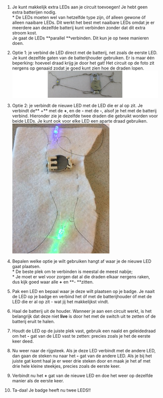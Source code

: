 1. Je kunt makkelijk extra LEDs aan je circuit toevoegen! Je hebt geen extra batterijen nodig.  
   \* De LEDs moeten wel van hetzelfde type zijn, óf alleen gewone óf alleen naaibare LEDs. Dit werkt het best met naaibare LEDs omdat je er meerdere aan dezelfde batterij kunt verbinden zonder dat dit extra stroom kost.  
   Je gaat de LEDs **parallel **verbinden. Dit kun je op twee manieren doen.

2. Optie 1: je verbind de LED direct met de batterij, net zoals de eerste LED. Je kunt dezelfde gaten van de batterijhouder gebruiken. Er is maar één beperking: hoeveel draad krijg je door het gat! Het circuit op de foto zit nergens op genaaid zodat je goed kunt zien hoe de draden lopen.  
   ![](assets/more_leds_separate_120_333_650.png)

3. Optie 2: je verbindt de nieuwe LED met de LED die er al op zit. Je verbindt de** +** met de **+**, en de **-** met de **-**, alsof je het met de batterij verbind. Hieronder zie je dezelfde twee draden die gebruikt worden voor beide LEDs. Je kunt ook voor elke LED een aparte draad gebruiken.  
   ![](/assets/IMG_5291.JPG)

4. Bepalen welke optie je wilt gebruiken hangt af waar je de nieuwe LED gaat plaatsen.  
   \* De beste plek om te verbinden is meestal de meest nabije;  
   \* Je moet er wel voor zorgen dat al die draden elkaar nergens raken, dus kijk goed waar alle **+** en **- **zitten.

5. Pak een LED en bepaal waar je deze wilt plaatsen op je badge. Je naait de LED op je badge en verbind het óf met de batterijhouder óf met de LED die er al op zit - wat jij het makkelijkst vindt.

6. Haal de batterij uit de houder. Wanneer je aan een circuit werkt, is het belangrijk dat deze niet **live** is door het met de switch uit te zetten of de batterij eruit te halen.

7. Houdt de LED op de juiste plek vast, gebruik een naald en geleidedraad om het **-** gat van de LED vast te zetten: precies zoals je het de eerste keer deed.

8. Nu weer naar de rijgsteek. Als je deze LED verbindt met de andere LED, dan gaan de steken nu naar het **-** gat van de andere LED. Als je bij het juiste gat komt haal je er weer drie steken door en maak je het af met drie hele kleine steekjes, precies zoals de eerste keer.

9. Verbindt nu het **+** gat van de nieuwe LED en doe het weer op dezelfde manier als de eerste keer.

10. Ta-daa! Je badge heeft nu twee LEDS!!




